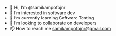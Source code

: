 - 👋 Hi, I’m @samikampofojnr
- 👀 I’m interested in software dev
- 🌱 I’m currently learning Software Testing
- 💞️ I’m looking to collaborate on developers
- 📫 How to reach me samikampofojnr@gmail.com

<!---
samikampofojnr/samikampofojnr is a ✨ special ✨ repository because its `README.md` (this file) appears on your GitHub profile.
You can click the Preview link to take a look at your changes.
--->
